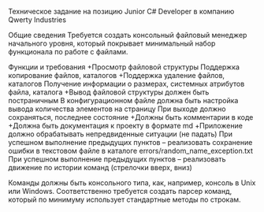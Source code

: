﻿Техническое задание на позицию Junior C# Developer в компанию
Qwerty Industries 

Общие сведения
Требуется создать консольный файловый менеджер начального уровня,
который покрывает минимальный набор функционала по работе с файлами.

Функции и требования
+Просмотр файловой структуры
Поддержка копирование файлов, каталогов
+Поддержка удаление файлов, каталогов
Получение информации о размерах, системных атрибутов файла, каталога
+Вывод файловой структуры должен быть постраничным
В конфигурационном файле должна быть настройка вывода количества элементов на страницу
При выходе должно сохраняться, последнее состояние
+Должны быть комментарии в коде
+Должна быть документация к проекту в формате md
+Приложение должно обрабатывать непредвиденные ситуации (не падать)
При успешном выполнение предыдущих пунктов – реализовать сохранение ошибки
в текстовом файле в каталоге errors/random_name_exception.txt
При успешном выполнение предыдущих пунктов – реализовать движение по
истории команд (стрелочки вверх, вниз)

Команды должны быть консольного типа, как, например, консоль в Unix или Windows. 
Соответственно требуется создать парсер команд, который по минимуму использует стандартные методы по строкам.
